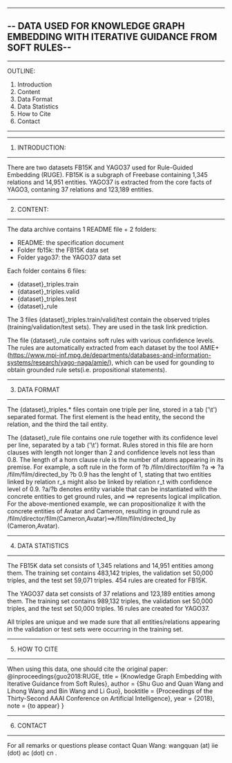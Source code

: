 -----------------------------------------------------------------------
-- DATA USED FOR KNOWLEDGE GRAPH EMBEDDING WITH ITERATIVE GUIDANCE FROM SOFT RULES--
-----------------------------------------------------------------------

------------------
OUTLINE:
1. Introduction
2. Content
3. Data Format
4. Data Statistics
5. How to Cite
6. Contact
------------------


------------------
1. INTRODUCTION:
------------------

There are two datasets FB15K and YAGO37 used for Rule-Guided Embedding (RUGE). 
FB15K is a subgraph of Freebase containing 1,345 relations and 14,951 entities. YAGO37 is extracted from the core facts of YAGO3, contaning 37 relations and 123,189 entities.


------------------
2. CONTENT:
------------------

The data archive contains 1 README file + 2 folders:
  - README: the specification document
  - Folder fb15k: the FB15K data set
  - Folder yago37: the YAGO37 data set

Each folder contains 6 files:
  - {dataset}_triples.train
  - {dataset}_triples.valid
  - {dataset}_triples.test
  - {dataset}_rule
  
The 3 files {dataset}_triples.train/valid/test contain the observed triples
(training/validation/test sets). They are used in the task link prediction.

The file {dataset}_rule contains soft rules with various confidence levels. The rules are automatically extracted from each dataset by the tool AMIE+(https://www.mpi-inf.mpg.de/departments/databases-and-information-systems/research/yago-naga/amie/), which can be used for gounding to obtain grounded rule sets(i.e. propositional statements).


------------------
3. DATA FORMAT
------------------

The {dataset}_triples.* files contain one triple per line, stored in a tab ('\t')
separated format. The first element is the head entity, the second the relation,
and the third the tail entity.

The {dataset}_rule file contains one rule together with its confidence level per line, separated by a tab ('\t') format. 
Rules stored in this file are horn clauses with length not longer than 2 and confidence levels not less than 0.8. 
The length of a horn clause rule is the number of atoms appearing in its premise. 
For example, a soft rule in the form of
?b  /film/director/film  ?a   => ?a  /film/film/directed_by  ?b	0.9
has the lenght of 1, stating that two entities linked by relation r_s might also be linked by relation r_t with confidence level of 0.9. ?a/?b denotes entity variable that can be instantiated with the concrete entities to get ground rules, and ==> represents logical implication. 
For the above-mentioned example, we can propositionalize it with the
concrete entities of Avatar and Cameron, resulting in ground rule as /film/director/film(Cameron,Avatar)==>/film/film/directed_by (Cameron,Avatar).


------------------
4. DATA STATISTICS
------------------

The FB15K data set consists of 1,345 relations and 14,951 entities among them.
The training set contains 483,142 triples, the validation set 50,000 triples,
and the test set 59,071 triples. 454 rules are created for FB15K.

The YAGO37 data set consists of 37 relations and 123,189 entities among them.
The training set contains 989,132 triples, the validation set 50,000 triples,
and the test set 50,000 triples. 16 rules are created for YAGO37.

All triples are unique and we made sure that all entities/relations appearing in
the validation or test sets were occurring in the training set.


------------------
5. HOW TO CITE
------------------

When using this data, one should cite the original paper:
  @inproceedings{guo2018:RUGE,
    title     = {Knowledge Graph Embedding with Iterative Guidance from Soft Rules},
    author    = {Shu Guo and Quan Wang and Lihong Wang and Bin Wang and Li Guo},
    booktitle = {Proceedings of the Thirty-Second AAAI Conference on Artificial Intelligence},
    year      = {2018},
    note      = {to appear}
  }


------------------  
6. CONTACT
------------------

For all remarks or questions please contact Quan Wang:
wangquan (at) iie (dot) ac (dot) cn .


